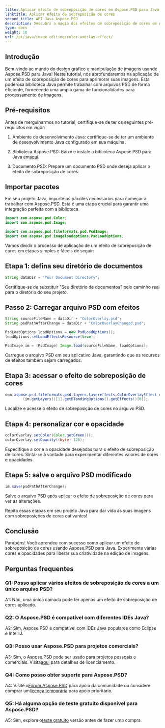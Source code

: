 ```yaml
---
title: Aplicar efeito de sobreposição de cores em Aspose.PSD para Java
linktitle: Aplicar efeito de sobreposição de cores
second_title: API Java Aspose.PSD
description: Descubra a magia dos efeitos de sobreposição de cores em Aspose.PSD para Java. Eleve seu jogo de edição de imagens com este guia passo a passo.
type: docs
weight: 10
url: /pt/java/image-editing/color-overlay-effect/
---
```

## Introdução

Bem-vindo ao mundo do design gráfico e manipulação de imagens usando Aspose.PSD para Java! Neste tutorial, nos aprofundaremos na aplicação de um efeito de sobreposição de cores para aprimorar suas imagens. Esta poderosa biblioteca Java permite trabalhar com arquivos PSD de forma eficiente, fornecendo uma ampla gama de funcionalidades para processamento de imagens.

## Pré-requisitos

Antes de mergulharmos no tutorial, certifique-se de ter os seguintes pré-requisitos em vigor:

1. Ambiente de desenvolvimento Java: certifique-se de ter um ambiente de desenvolvimento Java configurado em sua máquina.

2.  Biblioteca Aspose.PSD: Baixe e instale a biblioteca Aspose.PSD para Java em[aqui](https://releases.aspose.com/psd/java/).

3. Documento PSD: Prepare um documento PSD onde deseja aplicar o efeito de sobreposição de cores.

## Importar pacotes

Em seu projeto Java, importe os pacotes necessários para começar a trabalhar com Aspose.PSD. Esta é uma etapa crucial para garantir uma integração perfeita com a biblioteca.

```java
import com.aspose.psd.Color;
import com.aspose.psd.Image;

import com.aspose.psd.fileformats.psd.PsdImage;
import com.aspose.psd.imageloadoptions.PsdLoadOptions;
```

Vamos dividir o processo de aplicação de um efeito de sobreposição de cores em etapas simples e fáceis de seguir:

## Etapa 1: defina seu diretório de documentos

```java
String dataDir = "Your Document Directory";
```

Certifique-se de substituir "Seu diretório de documentos" pelo caminho real para o diretório do seu projeto.

## Passo 2: Carregar arquivo PSD com efeitos

```java
String sourceFileName = dataDir + "ColorOverlay.psd";
String psdPathAfterChange = dataDir + "ColorOverlayChanged.psd";

PsdLoadOptions loadOptions = new PsdLoadOptions();
loadOptions.setLoadEffectsResource(true);

PsdImage im = (PsdImage) Image.load(sourceFileName, loadOptions);
```

Carregue o arquivo PSD em seu aplicativo Java, garantindo que os recursos de efeitos também sejam carregados.

## Etapa 3: acessar o efeito de sobreposição de cores

```java
com.aspose.psd.fileformats.psd.layers.layereffects.ColorOverlayEffect colorOverlay = (com.aspose.psd.fileformats.psd.layers.layereffects.ColorOverlayEffect)
        (im.getLayers()[1].getBlendingOptions().getEffects()[0]);
```

Localize e acesse o efeito de sobreposição de cores no arquivo PSD.

## Etapa 4: personalizar cor e opacidade

```java
colorOverlay.setColor(Color.getGreen());
colorOverlay.setOpacity((byte) 128);
```

Especifique a cor e a opacidade desejadas para o efeito de sobreposição de cores. Sinta-se à vontade para experimentar diferentes valores de cores e opacidades.

## Etapa 5: salve o arquivo PSD modificado

```java
im.save(psdPathAfterChange);
```

Salve o arquivo PSD após aplicar o efeito de sobreposição de cores para ver as alterações.

Repita essas etapas em seu projeto Java para dar vida às suas imagens com sobreposições de cores cativantes!

## Conclusão

Parabéns! Você aprendeu com sucesso como aplicar um efeito de sobreposição de cores usando Aspose.PSD para Java. Experimente várias cores e opacidades para liberar sua criatividade na edição de imagens.

## Perguntas frequentes

### Q1: Posso aplicar vários efeitos de sobreposição de cores a um único arquivo PSD?

A1: Não, uma única camada pode ter apenas um efeito de sobreposição de cores aplicado.

### Q2: O Aspose.PSD é compatível com diferentes IDEs Java?

A2: Sim, Aspose.PSD é compatível com IDEs Java populares como Eclipse e IntelliJ.

### Q3: Posso usar Aspose.PSD para projetos comerciais?

 A3: Sim, o Aspose.PSD pode ser usado para projetos pessoais e comerciais. Visita[aqui](https://purchase.aspose.com/buy) para detalhes de licenciamento.

### Q4: Como posso obter suporte para Aspose.PSD?

 A4: Visite o[Fórum Aspose.PSD](https://forum.aspose.com/c/psd/34) para apoio da comunidade ou considere comprar um[licença temporária](https://purchase.aspose.com/temporary-license/) para apoio prioritário.

### Q5: Há alguma opção de teste gratuito disponível para Aspose.PSD?

 A5: Sim, explore o[teste gratuito](https://releases.aspose.com/) versão antes de fazer uma compra.